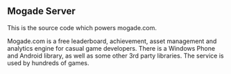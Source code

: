 ## Mogade Server ##
This is the source code which powers mogade.com.

Mogade.com is a free leaderboard, achievement, asset management and analytics engine for casual game developers. There is a Windows Phone and Android library, as well as some other 3rd party libraries. The service is used by hundreds of games.

